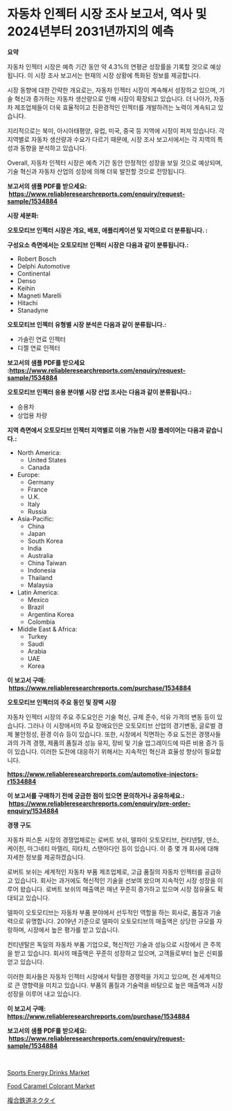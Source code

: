 <p><h1>자동차 인젝터 시장 조사 보고서, 역사 및 2024년부터 2031년까지의 예측</h1></p><p><strong>요약</strong></p>
<p><p>자동차 인젝터 시장은 예측 기간 동안 약 4.3%의 연평균 성장률을 기록할 것으로 예상됩니다. 이 시장 조사 보고서는 현재의 시장 상황에 특화된 정보를 제공합니다. </p><p>시장 동향에 대한 간략한 개요로는, 자동차 인젝터 시장이 계속해서 성장하고 있으며, 기술 혁신과 증가하는 자동차 생산량으로 인해 시장이 확장되고 있습니다. 더 나아가, 자동차 제조업체들이 더욱 효율적이고 친환경적인 인젝터를 개발하려는 노력이 계속되고 있습니다. </p><p>지리적으로는 북미, 아시아태평양, 유럽, 미국, 중국 등 지역에 시장이 퍼져 있습니다. 각 지역별로 자동차 생산량과 수요가 다르기 때문에, 시장 조사 보고서에서는 각 지역의 특성과 동향을 분석하고 있습니다. </p><p>Overall, 자동차 인젝터 시장은 예측 기간 동안 안정적인 성장을 보일 것으로 예상되며, 기술 혁신과 자동차 산업의 성장에 의해 더욱 발전할 것으로 전망됩니다.</p></p>
<p><strong>보고서의 샘플 PDF를 받으세요: &nbsp;<a href="https://www.reliableresearchreports.com/enquiry/request-sample/1534884">https://www.reliableresearchreports.com/enquiry/request-sample/1534884</a></strong></p>
<p><strong>시장 세분화:</strong></p>
<p><strong> 오토모티브 인젝터 시장은 개요, 배포, 애플리케이션 및 지역으로 더 분류됩니다. :</strong></p>
<p><strong>구성요소 측면에서는 오토모티브 인젝터 시장은 다음과 같이 분류됩니다.:</strong></p>
<p><ul><li>Robert Bosch</li><li>Delphi Automotive</li><li>Continental</li><li>Denso</li><li>Keihin</li><li>Magneti Marelli</li><li>Hitachi</li><li>Stanadyne</li></ul></p>
<p><strong> 오토모티브 인젝터 유형별 시장 분석은 다음과 같이 분류됩니다.:</strong></p>
<p><ul><li>가솔린 연료 인젝터</li><li>디젤 연료 인젝터</li></ul></p>
<p><strong>보고서의 샘플 PDF를 받으세요 :<a href="https://www.reliableresearchreports.com/enquiry/request-sample/1534884">https://www.reliableresearchreports.com/enquiry/request-sample/1534884</a></strong></p>
<p><strong> 오토모티브 인젝터 응용 분야별 시장 산업 조사는 다음과 같이 분류됩니다.:</strong></p>
<p><ul><li>승용차</li><li>상업용 차량</li></ul></p>
<p><strong>지역 측면에서 오토모티브 인젝터 지역별로 이용 가능한 시장 플레이어는 다음과 같습니다.:</strong></p>
<p><ul>
    <li>
        North America:
        <ul>
            <li>United States</li>
            <li>Canada</li>
        </ul>
    </li>
    <li>
        Europe:
        <ul>
            <li>Germany</li>
            <li>France</li>
            <li>U.K.</li>
            <li>Italy</li>
            <li>Russia</li>
        </ul>
    </li>
    <li>
        Asia-Pacific:
        <ul>
            <li>China</li>
            <li>Japan</li>
            <li>South Korea</li>
            <li>India</li>
            <li>Australia</li>
            <li>China Taiwan</li>
            <li>Indonesia</li>
            <li>Thailand</li>
            <li>Malaysia</li>
        </ul>
    </li>
    <li>
        Latin America:
        <ul>
            <li>Mexico</li>
            <li>Brazil</li>
            <li>Argentina Korea</li>
            <li>Colombia</li>
        </ul>
    </li>
    <li>
        Middle East & Africa:
        <ul>
            <li>Turkey</li>
            <li>Saudi</li>
            <li>Arabia</li>
            <li>UAE</li>
            <li>Korea</li>
        </ul>
    </li>
    </ul></p>
<p><strong>이 보고서 구매: &nbsp;<a href="https://www.reliableresearchreports.com/purchase/1534884">https://www.reliableresearchreports.com/purchase/1534884</a></strong></p>
<p><strong>오토모티브 인젝터의 주요 동인 및 장벽 시장</strong></p>
<p><p>자동차 인젝터 시장의 주요 주도요인은 기술 혁신, 규제 준수, 석유 가격의 변동 등이 있습니다. 그러나 이 시장에서의 주요 장애요인은 오토모티브 산업의 경기변동, 글로벌 경제 불안정성, 환경 이슈 등이 있습니다. 또한, 시장에서 직면하는 주요 도전은 경쟁사들과의 가격 경쟁, 제품의 품질과 성능 유지, 장비 및 기술 업그레이드에 따른 비용 증가 등이 있습니다. 이러한 도전에 대응하기 위해서는 지속적인 혁신과 효율성 향상이 필요합니다.</p></p>
<p><strong><a href="https://www.reliableresearchreports.com/automotive-injectors-r1534884">https://www.reliableresearchreports.com/automotive-injectors-r1534884</a></strong></p>
<p><strong>이 보고서를 구매하기 전에 궁금한 점이 있으면 문의하거나 공유하세요.: &nbsp;<a href="https://www.reliableresearchreports.com/enquiry/pre-order-enquiry/1534884">https://www.reliableresearchreports.com/enquiry/pre-order-enquiry/1534884</a></strong></p>
<p><strong>경쟁 구도</strong></p>
<p><p>자동차 피스톤 시장의 경쟁업체로는 로버트 보쉬, 델파이 오토모티브, 컨티넨탈, 덴소, 케이힌, 마그네티 마렐리, 히타치, 스탠아다인 등이 있습니다. 이 중 몇 개 회사에 대해 자세한 정보를 제공하겠습니다.</p><p>로버트 보쉬는 세계적인 자동차 부품 제조업체로, 고급 품질의 자동차 인젝터를 공급하고 있습니다. 회사는 과거에도 혁신적인 기술을 선보여 왔으며 지속적인 시장 성장을 이루어 왔습니다. 로버트 보쉬의 매출액은 매년 꾸준히 증가하고 있으며 시장 점유율도 확대되고 있습니다.</p><p>델파이 오토모티브는 자동차 부품 분야에서 선두적인 역할을 하는 회사로, 품질과 기술력으로 유명합니다. 2019년 기준으로 델파이 오토모티브의 매출액은 상당한 규모를 자랑하며, 시장에서 높은 평가를 받고 있습니다.</p><p>컨티넨탈은 독일의 자동차 부품 기업으로, 혁신적인 기술과 성능으로 시장에서 큰 주목을 받고 있습니다. 회사의 매출액은 꾸준히 성장하고 있으며, 고객들로부터 높은 신뢰를 얻고 있습니다.</p><p>이러한 회사들은 자동차 인젝터 시장에서 탁월한 경쟁력을 가지고 있으며, 전 세계적으로 큰 영향력을 미치고 있습니다. 부품의 품질과 기술력을 바탕으로 높은 매출액과 시장 성장을 이루어 내고 있습니다.</p></p>
<p><strong>이 보고서 구매: &nbsp; <a href="https://www.reliableresearchreports.com/purchase/1534884">https://www.reliableresearchreports.com/purchase/1534884</a></strong></p>
<p><strong>보고서의 샘플 PDF를 받으세요: &nbsp;<a href="https://www.reliableresearchreports.com/enquiry/request-sample/1534884">https://www.reliableresearchreports.com/enquiry/request-sample/1534884</a></strong><strong></strong></p>
<p>&nbsp;</p>
<p><p><a href="https://github.com/lataunyatinikmelvin59ilbd0dv/Market-Research-Report-List-2/blob/main/sports-energy-drinks-market.md">Sports Energy Drinks Market</a></p><p><a href="https://github.com/pgtimber/Market-Research-Report-List-2/blob/main/food-caramel-colorant-market.md">Food Caramel Colorant Market</a></p><p><a href="https://github.com/schmahlson/Market-Research-Report-List-1/blob/main/386720920074.md">複合鉄道ネクタイ</a></p></p>